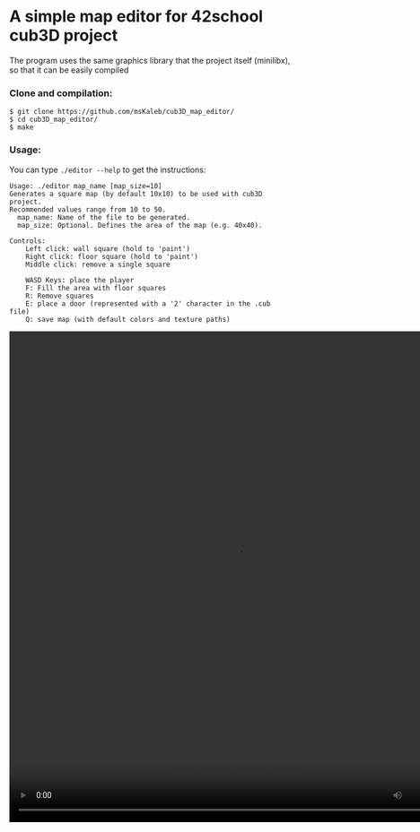 # A simple map editor for 42school cub3D project

The program uses the same graphics library that the project itself (minilibx), so that it can be easily compiled

### Clone and compilation:
```
$ git clone https://github.com/msKaleb/cub3D_map_editor/
$ cd cub3D_map_editor/
$ make
```
### Usage:
You can type `./editor --help` to get the instructions:
```
Usage: ./editor map_name [map_size=10]
Generates a square map (by default 10x10) to be used with cub3D project.
Recommended values range from 10 to 50.
  map_name: Name of the file to be generated.
  map_size: Optional. Defines the area of the map (e.g. 40x40).

Controls:
	Left click: wall square (hold to 'paint')
	Right click: floor square (hold to 'paint')
	Middle click: remove a single square

	WASD Keys: place the player
	F: Fill the area with floor squares
	R: Remove squares
	E: place a door (represented with a '2' character in the .cub file)
	Q: save map (with default colors and texture paths)
```


<div align="center">
	<video width="812" height="876" src="https://github.com/msKaleb/cub3D_map_editor/assets/116660058/e1c7dee2-e5e2-4af6-9d7e-b95d9046dc82"></video>
</div>






